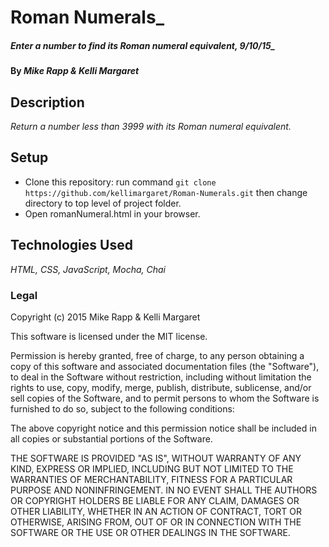 # Roman Numerals_

#####  Enter a number to find its Roman numeral equivalent, 9/10/15_

#### By _Mike Rapp & Kelli Margaret_

## Description

_Return a number less than 3999 with its Roman numeral equivalent._

## Setup

 * Clone this repository: run command ```git clone https://github.com/kellimargaret/Roman-Numerals.git``` then change directory to top level of project folder.
 * Open romanNumeral.html in your browser.

## Technologies Used

_HTML, CSS, JavaScript, Mocha, Chai_

### Legal

Copyright (c) 2015 Mike Rapp & Kelli Margaret

This software is licensed under the MIT license.

Permission is hereby granted, free of charge, to any person obtaining a copy
of this software and associated documentation files (the "Software"), to deal
in the Software without restriction, including without limitation the rights
to use, copy, modify, merge, publish, distribute, sublicense, and/or sell
copies of the Software, and to permit persons to whom the Software is
furnished to do so, subject to the following conditions:

The above copyright notice and this permission notice shall be included in
all copies or substantial portions of the Software.

THE SOFTWARE IS PROVIDED "AS IS", WITHOUT WARRANTY OF ANY KIND, EXPRESS OR
IMPLIED, INCLUDING BUT NOT LIMITED TO THE WARRANTIES OF MERCHANTABILITY,
FITNESS FOR A PARTICULAR PURPOSE AND NONINFRINGEMENT. IN NO EVENT SHALL THE
AUTHORS OR COPYRIGHT HOLDERS BE LIABLE FOR ANY CLAIM, DAMAGES OR OTHER
LIABILITY, WHETHER IN AN ACTION OF CONTRACT, TORT OR OTHERWISE, ARISING FROM,
OUT OF OR IN CONNECTION WITH THE SOFTWARE OR THE USE OR OTHER DEALINGS IN
THE SOFTWARE.
